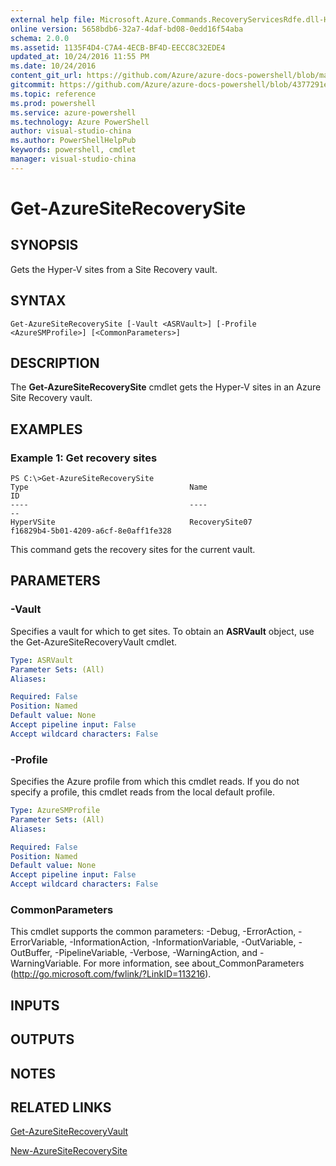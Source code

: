 ```yaml
---
external help file: Microsoft.Azure.Commands.RecoveryServicesRdfe.dll-Help.xml
online version: 5658bdb6-32a7-4daf-bd08-0edd16f54aba
schema: 2.0.0
ms.assetid: 1135F4D4-C7A4-4ECB-BF4D-EECC8C32EDE4
updated_at: 10/24/2016 11:55 PM
ms.date: 10/24/2016
content_git_url: https://github.com/Azure/azure-docs-powershell/blob/master/azureps-cmdlets-docs/ServiceManagement/Azure.SiteRecoveryServices/v3.0.0/Get-AzureSiteRecoverySite.md
gitcommit: https://github.com/Azure/azure-docs-powershell/blob/4377291ee360e58e2c1c5d644155daf6a0279055/azureps-cmdlets-docs/ServiceManagement/Azure.SiteRecoveryServices/v3.0.0/Get-AzureSiteRecoverySite.md
ms.topic: reference
ms.prod: powershell
ms.service: azure-powershell
ms.technology: Azure PowerShell
author: visual-studio-china
ms.author: PowerShellHelpPub
keywords: powershell, cmdlet
manager: visual-studio-china
---
```


# Get-AzureSiteRecoverySite

## SYNOPSIS
Gets the Hyper-V sites from a Site Recovery vault.

## SYNTAX

```
Get-AzureSiteRecoverySite [-Vault <ASRVault>] [-Profile <AzureSMProfile>] [<CommonParameters>]
```

## DESCRIPTION
The **Get-AzureSiteRecoverySite** cmdlet gets the Hyper-V sites in an Azure Site Recovery vault.

## EXAMPLES

### Example 1: Get recovery sites
```
PS C:\>Get-AzureSiteRecoverySite
Type                                    Name                                    ID
----                                    ----                                    --
HyperVSite                              RecoverySite07                          f16829b4-5b01-4209-a6cf-8e0aff1fe328
```

This command gets the recovery sites for the current vault.

## PARAMETERS

### -Vault
Specifies a vault for which to get sites.
To obtain an **ASRVault** object, use the Get-AzureSiteRecoveryVault cmdlet.

```yaml
Type: ASRVault
Parameter Sets: (All)
Aliases: 

Required: False
Position: Named
Default value: None
Accept pipeline input: False
Accept wildcard characters: False
```

### -Profile
Specifies the Azure profile from which this cmdlet reads.
If you do not specify a profile, this cmdlet reads from the local default profile.

```yaml
Type: AzureSMProfile
Parameter Sets: (All)
Aliases: 

Required: False
Position: Named
Default value: None
Accept pipeline input: False
Accept wildcard characters: False
```

### CommonParameters
This cmdlet supports the common parameters: -Debug, -ErrorAction, -ErrorVariable, -InformationAction, -InformationVariable, -OutVariable, -OutBuffer, -PipelineVariable, -Verbose, -WarningAction, and -WarningVariable. For more information, see about_CommonParameters (http://go.microsoft.com/fwlink/?LinkID=113216).

## INPUTS

## OUTPUTS

## NOTES

## RELATED LINKS

[Get-AzureSiteRecoveryVault](./Get-AzureSiteRecoveryVault.md)

[New-AzureSiteRecoverySite](./New-AzureSiteRecoverySite.md)


